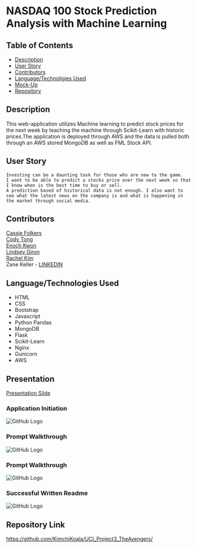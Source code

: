  # NASDAQ 100 Stock Prediction Analysis with Machine Learning 

## Table of Contents
  * [Description](#Description)
  * [User Story](#User-Story)
  * [Contributors](#Contributors)
  * [Language/Technoligies Used](#Language/Technologies-Used)
  * [Mock-Up](#Mock-Up)    
  * [Repository](#Repository-Link)


## Description 
This web-application utilizes Machine learning to predict stock prices for the next week by teaching the machine through Scikit-Learn with historic prices.The application is deployed through AWS and the data is pulled both through an AWS stored MongoDB as well as FML Stock API.  

## User Story
```
Investing can be a daunting task for those who are new to the game.
I want to be able to predict a stocks price over the next week so that I know when is the best time to buy or sell.
A prediction based of historical data is not enough. I also want to see what the latest news on the company is and what is happening in the market through social media. 
```

## Contributors
[Cassie Folkers](https://www.linkedin.com/in/cassandrafolkers/)  
[Cody Tong]()  
[Enoch Kwon](https://www.linkedin.com/in/enoch-kwon-m-a-40064bb8/)  
[Lindsey Giron]()  
[Rachel Kim]()  
Zane Keller - [LINKEDIN](https://www.linkedin.com/in/zane-keller22/)


## Language/Technologies Used
* HTML
* CSS
* Bootstrap
* Javascript
* Python Pandas
* MongoDB
* Flask
* Scikit-Learn
* Nginx
* Gunicorn
* AWS 


## Presentation 
[Presentation Slide](https://docs.google.com/presentation/d/1hKnQ9tkGpCanTi4W3dku7xdHz-cAuIe4QOjKIm6JjrU/edit#slide=id.gc2d595b5a4_1_98)

### Application Initiation
![GitHub Logo](Images/node-index.PNG)

### Prompt Walkthrough
![GitHub Logo](Images/first-3-questions.PNG)

### Prompt Walkthrough
![GitHub Logo](Images/last-questions.PNG)

### Successful Written Readme
![GitHub Logo](Images/readme-generated.PNG)


## Repository Link
https://github.com/KimchiKoala/UCI_Project3_TheAvengers/
